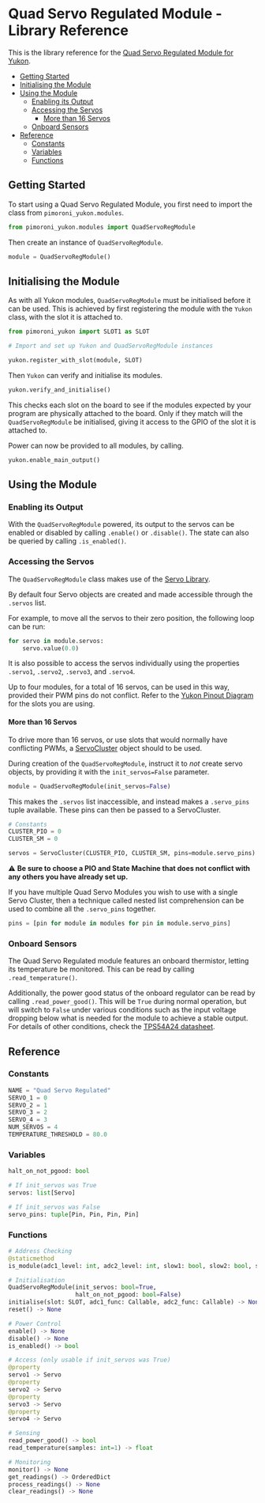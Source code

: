 # Quad Servo Regulated Module - Library Reference <!-- omit in toc -->

This is the library reference for the [Quad Servo Regulated Module for Yukon](https://pimoroni.com/yukon).

- [Getting Started](#getting-started)
- [Initialising the Module](#initialising-the-module)
- [Using the Module](#using-the-module)
  - [Enabling its Output](#enabling-its-output)
  - [Accessing the Servos](#accessing-the-servos)
    - [More than 16 Servos](#more-than-16-servos)
  - [Onboard Sensors](#onboard-sensors)
- [Reference](#reference)
  - [Constants](#constants)
  - [Variables](#variables)
  - [Functions](#functions)


## Getting Started

To start using a Quad Servo Regulated Module, you first need to import the class from `pimoroni_yukon.modules`.

```python
from pimoroni_yukon.modules import QuadServoRegModule
```

Then create an instance of `QuadServoRegModule`.

```python
module = QuadServoRegModule()
```


## Initialising the Module

As with all Yukon modules, `QuadServoRegModule` must be initialised before it can be used. This is achieved by first registering the module with the `Yukon` class, with the slot it is attached to.

```python
from pimoroni_yukon import SLOT1 as SLOT

# Import and set up Yukon and QuadServoRegModule instances

yukon.register_with_slot(module, SLOT)
```

Then `Yukon` can verify and initialise its modules.

```python
yukon.verify_and_initialise()
```

This checks each slot on the board to see if the modules expected by your program are physically attached to the board. Only if they match will the `QuadServoRegModule` be initialised, giving it access to the GPIO of the slot it is attached to.

Power can now be provided to all modules, by calling.

```python
yukon.enable_main_output()
```


## Using the Module

### Enabling its Output

With the `QuadServoRegModule` powered, its output to the servos can be enabled or disabled by calling `.enable()` or `.disable()`. The state can also be queried by calling `.is_enabled()`.


### Accessing the Servos

The `QuadServoRegModule` class makes use of the [Servo Library](https://github.com/pimoroni/pimoroni-pico/blob/main/micropython/modules/servo/README.md).

By default four Servo objects are created and made accessible through the `.servos` list.

For example, to move all the servos to their zero position, the following loop can be run:

```python
for servo in module.servos:
    servo.value(0.0)
```

It is also possible to access the servos individually using the properties `.servo1`, `.servo2`, `.servo3`, and `.servo4`.

Up to four modules, for a total of 16 servos, can be used in this way, provided their PWM pins do not conflict. Refer to the [Yukon Pinout Diagram](../yukon_pinout_diagram.png) for the slots you are using.


#### More than 16 Servos

To drive more than 16 servos, or use slots that would normally have conflicting PWMs, a [ServoCluster](https://github.com/pimoroni/pimoroni-pico/blob/main/micropython/modules/servo/README.md#servocluster) object should to be used.

During creation of the `QuadServoRegModule`, instruct it to *not* create servo objects, by providing it with the `init_servos=False` parameter.

```python
module = QuadServoRegModule(init_servos=False)
```

This makes the `.servos` list inaccessible, and instead makes a `.servo_pins` tuple available. These pins can then be passed to a ServoCluster.

```python
# Constants
CLUSTER_PIO = 0
CLUSTER_SM = 0

servos = ServoCluster(CLUSTER_PIO, CLUSTER_SM, pins=module.servo_pins)
```

:warning: **Be sure to choose a PIO and State Machine that does not conflict with any others you have already set up.**

If you have multiple Quad Servo Modules you wish to use with a single Servo Cluster, then a technique called nested list comprehension can be used to combine all the `.servo_pins` together.

```python
pins = [pin for module in modules for pin in module.servo_pins]
```


### Onboard Sensors

The Quad Servo Regulated module features an onboard thermistor, letting its temperature be monitored. This can be read by calling `.read_temperature()`.

Additionally, the power good status of the onboard regulator can be read by calling `.read_power_good()`. This will be `True` during normal operation, but will switch to `False` under various conditions such as the input voltage dropping below what is needed for the module to achieve a stable output. For details of other conditions, check the [TPS54A24 datasheet](https://www.ti.com/lit/ds/symlink/tps54a24.pdf).


## Reference

### Constants

```python
NAME = "Quad Servo Regulated"
SERVO_1 = 0
SERVO_2 = 1
SERVO_3 = 2
SERVO_4 = 3
NUM_SERVOS = 4
TEMPERATURE_THRESHOLD = 80.0
```


### Variables
```python
halt_on_not_pgood: bool

# If init_servos was True
servos: list[Servo]

# If init_servos was False
servo_pins: tuple[Pin, Pin, Pin, Pin]
```


### Functions

```python
# Address Checking
@staticmethod
is_module(adc1_level: int, adc2_level: int, slow1: bool, slow2: bool, slow3: bool) -> bool

# Initialisation
QuadServoRegModule(init_servos: bool=True,
                   halt_on_not_pgood: bool=False)
initialise(slot: SLOT, adc1_func: Callable, adc2_func: Callable) -> None
reset() -> None

# Power Control
enable() -> None
disable() -> None
is_enabled() -> bool

# Access (only usable if init_servos was True)
@property
servo1 -> Servo
@property
servo2 -> Servo
@property
servo3 -> Servo
@property
servo4 -> Servo

# Sensing
read_power_good() -> bool
read_temperature(samples: int=1) -> float

# Monitoring
monitor() -> None
get_readings() -> OrderedDict
process_readings() -> None
clear_readings() -> None
```
